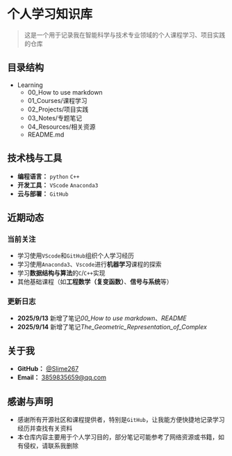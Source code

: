 # 个人学习知识库

> 这是一个用于记录我在智能科学与技术专业领域的个人课程学习、项目实践的仓库

## 目录结构

- Learning
  - 00_How to use markdown
  - 01_Courses/课程学习
  - 02_Projects/项目实践
  - 03_Notes/专题笔记
  - 04_Resources/相关资源
  - README.md

## 技术栈与工具

- **编程语言：** `python` `C++`
- **开发工具：** `VScode` `Anaconda3`
- **云与部署：** `GitHub`

## 近期动态

### 当前关注

- 学习使用`VScode`和`GitHub`组织个人学习经历
- 学习使用`Anaconda3`、`Vscode`进行**机器学习**课程的探索
- 学习**数据结构与算法**的`C`/`C++`实现
- 其他基础课程（如**工程数学（复变函数）**、**信号与系统**等）

### 更新日志

- **2025/9/13** 新增了笔记*00_How to use markdown*、_README_
- **2025/9/14** 新增了笔记*The_Geometric_Representation_of_Complex*

## 关于我

- **GitHub：** [@Slime267](https://github.com/Slime267)
- **Email：** 3859835659@qq.com

## 感谢与声明

- 感谢所有开源社区和课程提供者，特别是`GitHub`，让我能方便快捷地记录学习经历并查找有关资料
- 本仓库内容主要用于个人学习目的，部分笔记可能参考了网络资源或书籍，如有侵权，请联系我删除

